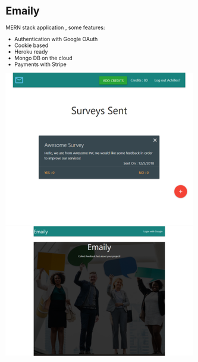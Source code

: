 # Emaily
MERN stack application , some features:

- Authentication with Google OAuth
- Cookie based
- Heroku ready
- Mongo DB on the cloud
- Payments with Stripe

<img src='loggedIn.png' alt='emaily logged in' />
<img src='preview.png' alt='emaily screenshot' />
